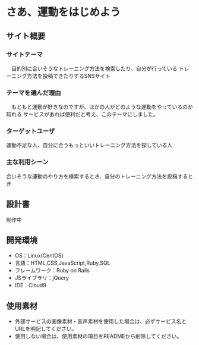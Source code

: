 # さあ、運動をはじめよう

## サイト概要
### サイトテーマ
　目的別に合いそうなトレーニング方法を検索したり、自分が行っている
トレーニング方法を投稿できたりするSNSサイト

### テーマを選んだ理由
　もともと運動が好きなのですが、ほかの人がどのような運動をやっているのか知れる
サービスがあれば便利だと考え、このテーマにしました。

### ターゲットユーザ
運動不足な人、自分に合うもっといいトレーニング方法を探している人

### 主な利用シーン
合いそうな運動のやり方を検索するとき、自分のトレーニング方法を投稿するとき

## 設計書
制作中

## 開発環境
- OS：Linux(CentOS)
- 言語：HTML,CSS,JavaScript,Ruby,SQL
- フレームワーク：Ruby on Rails
- JSライブラリ：jQuery
- IDE：Cloud9

## 使用素材
- 外部サービスの画像素材・音声素材を使用した場合は、必ずサービス名とURLを明記してください。
- 使用しない場合は、使用素材の項目をREADMEから削除してください。